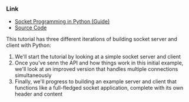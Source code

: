 ### Link
- [Socket Programming in Python (Guide)](https://realpython.com/python-sockets/)
- [Source Code](https://github.com/realpython/materials/tree/master/python-sockets-tutorial)


This tutorial has three different iterations of building socket server and client with Python:
1. We'll start the tutorial by looking at a simple socket server and client
2. Once you've senn the API and how things work in this initial example, we'll look at an improved version that handles multiple connections simultaneously
3. Finally, we'll progress to building an example server and client that functions like a full-fledged socket application, complete with its own header and content
